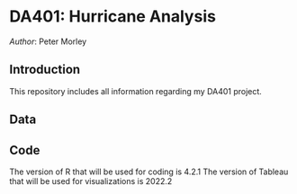 # DA401: Hurricane Analysis

*Author*: Peter Morley

## Introduction
This repository includes all information regarding my DA401 project.


## Data


## Code
The version of R that will be used for coding is 4.2.1
The version of Tableau that will be used for visualizations is 2022.2


